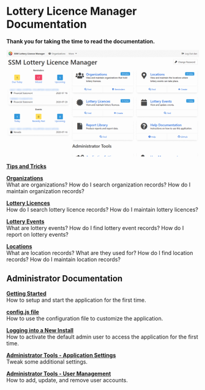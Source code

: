 # Lottery Licence Manager Documentation

**Thank you for taking the time to read the documentation.**

![Lottery licence Manager Dashboard](assets/images/dashboard.png)

**[Tips and Tricks](tipsTricks.md)**

**[Organizations](organizations.md)**<br />
What are organizations?
How do I search organization records?
How do I maintain organization records?

**[Lottery Licences](licences.md)**<br />
How do I search lottery licence records?
How do I maintain lottery licences?

**[Lottery Events](events.md)**<br />
What are lottery events?
How do I find lottery event records?
How do I report on lottery events?

**[Locations](locations.md)**<br />
What are location records?
What are they used for?
How do I find location records?
How do I maintain location records?

## Administrator Documentation

**[Getting Started](admin-gettingStarted.md)**<br />
How to setup and start the application for the first time.

**[config.js file](admin-configJS.md)**<br />
How to use the configuration file to customize the application.

**[Logging into a New Install](admin-login.md)**<br />
How to activate the default admin user to access the application for the first time.

**[Administrator Tools - Application Settings](admin-applicationSettings.md)**<br />
Tweak some additional settings.

**[Administrator Tools - User Management](admin-userManagement.md)**<br />
How to add, update, and remove user accounts.
